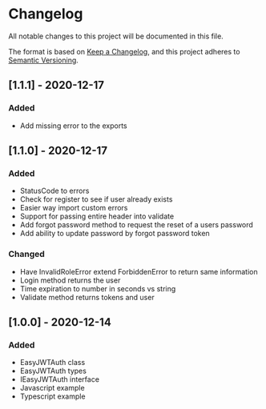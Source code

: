 # Changelog
All notable changes to this project will be documented in this file.

The format is based on [Keep a Changelog](https://keepachangelog.com/en/1.0.0/),
and this project adheres to [Semantic Versioning](https://semver.org/spec/v2.0.0.html).

## [1.1.1] - 2020-12-17
### Added
* Add missing error to the exports

## [1.1.0] - 2020-12-17
### Added
* StatusCode to errors
* Check for register to see if user already exists
* Easier way import custom errors
* Support for passing entire header into validate
* Add forgot password method to request the reset of a users password
* Add ability to update password by forgot password token

### Changed
* Have InvalidRoleError extend ForbiddenError to return same information
* Login method returns the user
* Time expiration to number in seconds vs string
* Validate method returns tokens and user

## [1.0.0] - 2020-12-14
### Added
* EasyJWTAuth class
* EasyJWTAuth types
* IEasyJWTAuth interface
* Javascript example
* Typescript example
